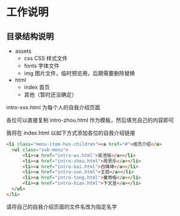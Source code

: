 # 工作说明

## 目录结构说明

* assets
  * css   CSS 样式文件
  * fonts 字体文件
  * img 图片文件，临时预览用，后期需要删除替换
* html
  * index 首页
  * 其他（暂时还没确定）



intro-xxx.html 为每个人的自我介绍页面

各位可以直接复制 intro-zhou.html 作为模板，然后填充自己的内容即可


我将在 index.html 以如下方式添加各位的自我介绍链接

```html
<li class="menu-item-has-children"><a href="#">成员介绍</a>
  <ul class="sub-menu">
      <li><a href="intro-wu.html">吴浩铭</a></li>
      <li><a href="intro-zhou.html">周思乐</a></li>
      <li><a href="intro-bai.html">白瑀琦</a></li>
      <li><a href="intro-xun.html">王勋</a></li>
      <li><a href="intro-tong.html">童雨榕</a></li>
      <li><a href="intro-bian.html">卞文昱</a></li>
  </ul>
</li>
```

请将自己的自我介绍页面的文件名改为指定名字

